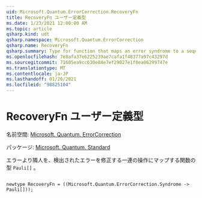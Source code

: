```yaml
---
uid: Microsoft.Quantum.ErrorCorrection.RecoveryFn
title: RecoveryFn ユーザー定義型
ms.date: 1/23/2021 12:00:00 AM
ms.topic: article
qsharp.kind: udt
qsharp.namespace: Microsoft.Quantum.ErrorCorrection
qsharp.name: RecoveryFn
qsharp.summary: Type for function that maps an error syndrome to a sequence of `Pauli[]` operations that correct the detected error.
ms.openlocfilehash: 7e8afa37e6225239ae7cafa1f48377a97c43297d
ms.sourcegitcommit: 71605ea9cc630e84e7ef29027e1f0ea06299747e
ms.translationtype: MT
ms.contentlocale: ja-JP
ms.lasthandoff: 01/26/2021
ms.locfileid: "98825104"
---
```

# <a name="recoveryfn-user-defined-type"></a>RecoveryFn ユーザー定義型

名前空間: [Microsoft. Quantum. ErrorCorrection](xref:Microsoft.Quantum.ErrorCorrection)

パッケージ: [Microsoft. Quantum. Standard](https://nuget.org/packages/Microsoft.Quantum.Standard)


エラーより隣人を、検出されたエラーを修正する一連の操作にマップする関数の型 `Pauli[]` 。

```qsharp

newtype RecoveryFn = ((Microsoft.Quantum.ErrorCorrection.Syndrome -> Pauli[]));
```

